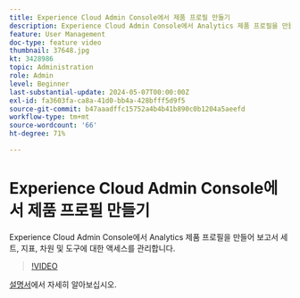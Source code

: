 ```yaml
---
title: Experience Cloud Admin Console에서 제품 프로필 만들기
description: Experience Cloud Admin Console에서 Analytics 제품 프로필을 만들어 보고서 세트, 지표, 차원 및 도구에 대한 액세스를 관리합니다.
feature: User Management
doc-type: feature video
thumbnail: 37648.jpg
kt: 3428986
topic: Administration
role: Admin
level: Beginner
last-substantial-update: 2024-05-07T00:00:00Z
exl-id: fa3603fa-ca8a-41d0-bb4a-428bfff5d9f5
source-git-commit: b47aaadffc15752a4b4b41b890c0b1204a5aeefd
workflow-type: tm+mt
source-wordcount: '66'
ht-degree: 71%

---
```


# Experience Cloud Admin Console에서 제품 프로필 만들기

Experience Cloud Admin Console에서 Analytics 제품 프로필을 만들어 보고서 세트, 지표, 차원 및 도구에 대한 액세스를 관리합니다.

>[!VIDEO](https://video.tv.adobe.com/v/3428986/?learn=on)

[설명서](https://experienceleague.adobe.com/en/docs/analytics/admin/admin-console/permissions/product-profile)에서 자세히 알아보십시오.
